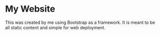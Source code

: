 # My Website

This was created by me using Bootstrap as a framework.
It is meant to be all static content and simple for web deployment.